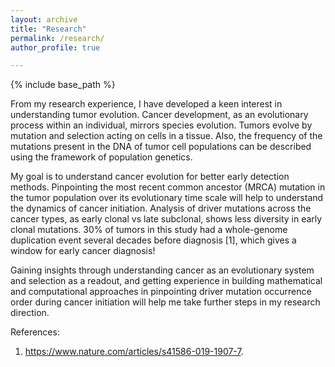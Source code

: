 ```yaml
---
layout: archive
title: "Research"
permalink: /research/
author_profile: true

---
```


{% include base_path %}


From my research experience, I have developed a keen interest in understanding tumor evolution. Cancer development, as an evolutionary process within an individual, mirrors species evolution. Tumors evolve by mutation and selection acting on cells in a tissue. Also, the frequency of the mutations present in the DNA of tumor cell populations can be described using the framework of population genetics.

My goal is to understand cancer evolution for better early detection methods. Pinpointing the most recent common ancestor (MRCA) mutation in the tumor population over its evolutionary time scale will help to understand the dynamics of cancer initiation. Analysis of driver mutations across the cancer types, as early clonal vs late subclonal, shows less diversity in early clonal mutations. 30% of tumors in this study had a whole-genome duplication event several decades before diagnosis [1], which gives a window for early cancer diagnosis!

Gaining insights through understanding cancer as an evolutionary system and selection as a readout, and getting experience in building mathematical and computational approaches in pinpointing driver mutation occurrence order during cancer initiation will help me take further steps in my research direction.

References:
1. https://www.nature.com/articles/s41586-019-1907-7.